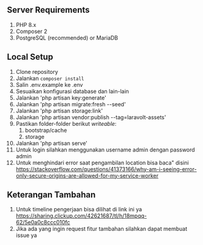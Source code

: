## Server Requirements
1. PHP 8.x
1. Composer 2
1. PostgreSQL (recommended) or MariaDB

## Local Setup
1. Clone repository
1. Jalankan `composer install`
1. Salin .env.example ke .env
1. Sesuaikan konfigurasi database dan lain-lain
1. Jalankan 'php artisan key:generate'
1. Jalankan 'php artisan migrate:fresh --seed'
1. Jalankan 'php artisan storage:link'
1. Jalankan 'php artisan vendor:publish --tag=laravolt-assets'
1. Pastikan folder-folder berikut _writeable_:
    1. bootstrap/cache
    1. storage
1. Jalankan 'php artisan serve'
1. Untuk login silahkan menggunakan username admin dengan password admin
1. Untuk menghindari error saat pengambilan location bisa baca" disini https://stackoverflow.com/questions/41373166/why-am-i-seeing-error-only-secure-origins-are-allowed-for-my-service-worker

## Keterangan Tambahan
1. Untuk timeline pengerjaan bisa dilihat di link ini ya 
https://sharing.clickup.com/42621687/tl/h/18mpqq-62/5e0a0c8ccc010fc
1. Jika ada yang ingin request fitur tambahan silahkan dapat membuat issue ya
